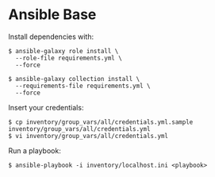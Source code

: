# Ansible Base

Install dependencies with:

```
$ ansible-galaxy role install \
  --role-file requirements.yml \
  --force
```

```
$ ansible-galaxy collection install \
  --requirements-file requirements.yml \
  --force
```

Insert your credentials:

```
$ cp inventory/group_vars/all/credentials.yml.sample inventory/group_vars/all/credentials.yml
$ vi inventory/group_vars/all/credentials.yml
```

Run a playbook:

```
$ ansible-playbook -i inventory/localhost.ini <playbook>
```
